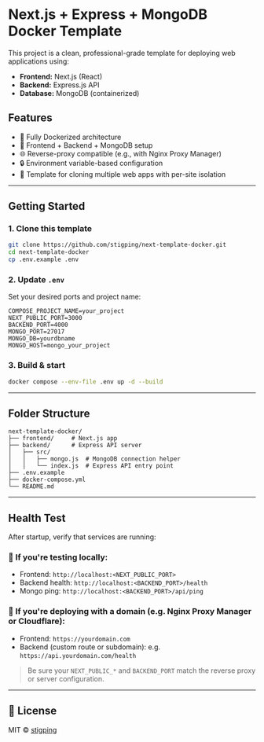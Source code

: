 # Next.js + Express + MongoDB Docker Template

This project is a clean, professional-grade template for deploying web applications using:
- **Frontend:** Next.js (React)
- **Backend:** Express.js API
- **Database:** MongoDB (containerized)

## Features
- 🔧 Fully Dockerized architecture
- 🔁 Frontend + Backend + MongoDB setup
- 🌐 Reverse-proxy compatible (e.g., with Nginx Proxy Manager)
- 🔒 Environment variable-based configuration
- 📁 Template for cloning multiple web apps with per-site isolation

---

## Getting Started

### 1. Clone this template
```bash
git clone https://github.com/stigping/next-template-docker.git
cd next-template-docker
cp .env.example .env
```

### 2. Update `.env`
Set your desired ports and project name:
```env
COMPOSE_PROJECT_NAME=your_project
NEXT_PUBLIC_PORT=3000
BACKEND_PORT=4000
MONGO_PORT=27017
MONGO_DB=yourdbname
MONGO_HOST=mongo_your_project
```

### 3. Build & start
```bash
docker compose --env-file .env up -d --build
```

---

## Folder Structure
```
next-template-docker/
├── frontend/     # Next.js app
├── backend/      # Express API server
│   ├── src/
│   │   ├── mongo.js  # MongoDB connection helper
│   │   └── index.js  # Express API entry point
├── .env.example
├── docker-compose.yml
└── README.md
```

---

## Health Test

After startup, verify that services are running:

### 🔹 If you're testing locally:
- Frontend: `http://localhost:<NEXT_PUBLIC_PORT>`
- Backend health: `http://localhost:<BACKEND_PORT>/health`
- Mongo ping: `http://localhost:<BACKEND_PORT>/api/ping`

### 🔹 If you're deploying with a domain (e.g. Nginx Proxy Manager or Cloudflare):
- Frontend: `https://yourdomain.com`
- Backend (custom route or subdomain): e.g. `https://api.yourdomain.com/health`

> Be sure your `NEXT_PUBLIC_*` and `BACKEND_PORT` match the reverse proxy or server configuration.

---

## 📄 License

MIT © [stigping](https://github.com/stigping)
